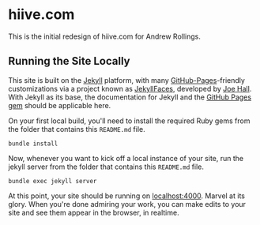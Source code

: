 # hiive.com

This is the initial redesign of hiive.com for Andrew Rollings.

## Running the Site Locally

This site is built on the [Jekyll](https://jekyllrb.com/) platform, with many [GitHub-Pages](https://pages.github.com/)-friendly customizations via a project known as [JekyllFaces](http://jekyllfaces.com/), developed by [Joe Hall](https://stimulus/groundh0g). With Jekyll as its base, the documentation for Jekyll and the [GitHub Pages gem](https://github.com/github/pages-gem) should be applicable here.

On your first local build, you'll need to install the required Ruby gems from the folder that contains this `README.md` file.

```shell script
bundle install
```

Now, whenever you want to kick off a local instance of your site, run the jekyll server from the folder that contains this `README.md` file.

```shell script
bundle exec jekyll server
```

At this point, your site should be running on [localhost:4000](http://localhost:4000/). Marvel at its glory. When you're done admiring your work, you can make edits to your site and see them appear in the browser, in realtime.

